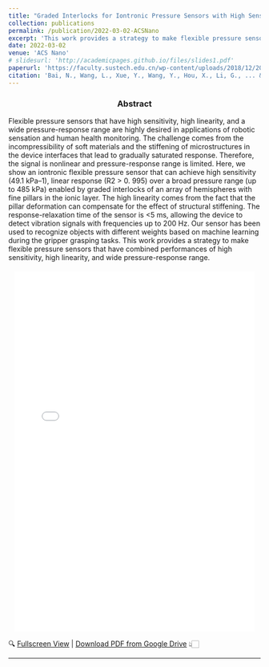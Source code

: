 ```yaml
---
title: "Graded Interlocks for Iontronic Pressure Sensors with High Sensitivity and High Linearity over a Broad Range"
collection: publications
permalink: /publication/2022-03-02-ACSNano
excerpt: 'This work provides a strategy to make flexible pressure sensors that have combined performances of high sensitivity, high linearity, and wide pressure-response range.'
date: 2022-03-02
venue: 'ACS Nano'
# slidesurl: 'http://academicpages.github.io/files/slides1.pdf'
paperurl: 'https://faculty.sustech.edu.cn/wp-content/uploads/2018/12/2022081116280738.pdf'
citation: 'Bai, N., Wang, L., Xue, Y., Wang, Y., Hou, X., Li, G., ... & Guo, C. F. (2022). Graded interlocks for iontronic pressure sensors with high sensitivity and high linearity over a broad range. Acs Nano, 16(3), 4338-4347.'
---
```


<h3 style="text-align: center;">Abstract</h3>
Flexible pressure sensors that have high sensitivity, high linearity, and a wide pressure-response range are highly 
desired in applications of robotic sensation and human health monitoring. The challenge comes from the 
incompressibility of soft materials and the stiffening of microstructures in the device interfaces that lead to 
gradually saturated response. Therefore, the signal is nonlinear and pressure-response range is limited. Here, we 
show an iontronic flexible pressure sensor that can achieve high sensitivity (49.1 kPa–1), linear response (R2 > 0.
995) over a broad pressure range (up to 485 kPa) enabled by graded interlocks of an array of hemispheres with fine 
pillars in the ionic layer. The high linearity comes from the fact that the pillar deformation can compensate for 
the effect of structural stiffening. The response-relaxation time of the sensor is <5 ms, allowing the device to 
detect vibration signals with frequencies up to 200 Hz. Our sensor has been used to recognize objects with different 
weights based on machine learning during the gripper grasping tasks. This work provides a strategy to make flexible 
pressure sensors that have combined performances of high sensitivity, high linearity, and wide 
pressure-response range.

<div style="text-align: center;">
  <iframe src="../files/Graded Interlocks for Iontronic Pressure Sensors with High Sensitivity and High Linearity over 
a Broad Range.pdf" style="width: 95%; aspect-ratio: 2/3; height: auto; max-height: 800px; margin-top: 20px; 
margin-bottom: 0px; border: none; display: block; margin-left: auto; margin-right: auto;"></iframe>
</div>

🔍 <a href="../files/Graded Interlocks for Iontronic Pressure Sensors with High Sensitivity and High Linearity over a 
Broad Range.pdf" target="_blank">Fullscreen View</a> | [Download PDF from Google Drive](https://drive.google.com/file/d/14IUhk4izLl_TUq0HkAcfQGM12hQCpBVI/preview) 👆🏻

---